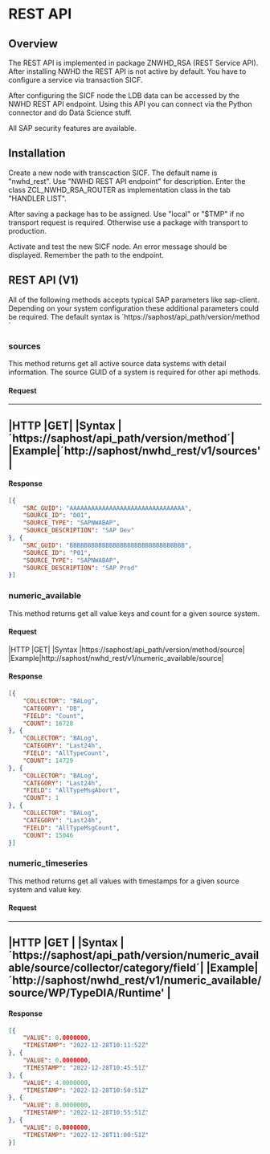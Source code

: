 # REST API

## Overview

The REST API is implemented in package ZNWHD_RSA (REST Service API). After installing NWHD the REST API is not active by default.
You have to configure a service via transaction SICF.

After configuring the SICF node the LDB data can be accessed by the NWHD REST API endpoint. Using this API you can connect via the Python connector and do Data Science stuff.

All SAP security features are available.


## Installation

Create a new node with transcaction SICF. The default name is "nwhd_rest". Use "NWHD REST API endpoint" for description.
Enter the class ZCL_NWHD_RSA_ROUTER as implementation class in the tab "HANDLER LIST".

After saving a package has to be assigned. Use "local" or "$TMP" if no transport request is required. Otherwise use a package with transport to production.

Activate and test the new SICF node. An error message should be displayed. Remember the path to the endpoint.

## REST API (V1)

All of the following methods accepts typical SAP parameters like sap-client. Depending on your system configuration these additional parameters could be required. 
The default syntax is ´https://saphost/api_path/version/method´

### sources 

This method returns get all active source data systems with detail information. The source GUID of a system is required for other api methods.

#### Request

---------------------------------------------------
|HTTP   |GET|
|Syntax |´https://saphost/api_path/version/method´|
|Example|´http://saphost/nwhd_rest/v1/sources'    |
---------------------------------------------------

#### Response

```json
[{
	"SRC_GUID": "AAAAAAAAAAAAAAAAAAAAAAAAAAAAAAAA",
	"SOURCE_ID": "D01",
	"SOURCE_TYPE": "SAPNWABAP",
	"SOURCE_DESCRIPTION": "SAP Dev"
}, {
	"SRC_GUID": "BBBBBBBBBBBBBBBBBBBBBBBBBBBBBBBB",
	"SOURCE_ID": "P01",
	"SOURCE_TYPE": "SAPNWABAP",
	"SOURCE_DESCRIPTION": "SAP Prod"
}]
```

### numeric_available 

This method returns get all value keys and count for a given source system. 

#### Request

|HTTP   |GET|
|Syntax |https://saphost/api_path/version/method/source|
|Example|http://saphost/nwhd_rest/v1/numeric_available/source|

#### Response

```json
[{
	"COLLECTOR": "BALog",
	"CATEGORY": "DB",
	"FIELD": "Count",
	"COUNT": 16728
}, {
	"COLLECTOR": "BALog",
	"CATEGORY": "Last24h",
	"FIELD": "AllTypeCount",
	"COUNT": 14729
}, {
	"COLLECTOR": "BALog",
	"CATEGORY": "Last24h",
	"FIELD": "AllTypeMsgAbort",
	"COUNT": 1
}, {
	"COLLECTOR": "BALog",
	"CATEGORY": "Last24h",
	"FIELD": "AllTypeMsgCount",
	"COUNT": 15046
}]
```

### numeric_timeseries

This method returns get all values with timestamps for a given source system and value key. 

#### Request

----------------------------------------------------------------------------------------------
|HTTP   |GET                                                                                 |
|Syntax |´https://saphost/api_path/version/numeric_available/source/collector/category/field´|
|Example|´http://saphost/nwhd_rest/v1/numeric_available/source/WP/TypeDIA/Runtime'           |
----------------------------------------------------------------------------------------------

#### Response

```json
[{
	"VALUE": 0.0000000,
	"TIMESTAMP": "2022-12-28T10:11:52Z"
}, {
	"VALUE": 0.0000000,
	"TIMESTAMP": "2022-12-28T10:45:51Z"
}, {
	"VALUE": 4.0000000,
	"TIMESTAMP": "2022-12-28T10:50:51Z"
}, {
	"VALUE": 8.0000000,
	"TIMESTAMP": "2022-12-28T10:55:51Z"
}, {
	"VALUE": 0.0000000,
	"TIMESTAMP": "2022-12-28T11:00:51Z"
}]
```